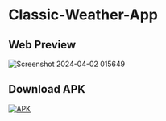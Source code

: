 # Classic-Weather-App

## Web Preview
![Screenshot 2024-04-02 015649](https://github.com/nafismahmud181/Classic-Weather-App/assets/83793002/1b69051c-f0a1-48cc-98a8-5e3f63f686d9)

## Download APK

[![APK](https://github.com/nafismahmud181/Classic-Weather-App/assets/83793002/ab44394a-3006-4a24-9dd2-3c69f271106e)](https://drive.google.com/file/d/11gcq6L7UZyzgF-JX5hl8P3dea81TK4eG/view?usp=sharing)
